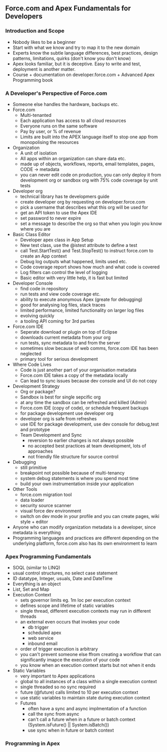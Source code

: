 ## Force.com and Apex Fundamentals for Developers

### Introduction and Scope
* Nobody likes to be a beginner
* Start with what we know and try to map it to the new domain
* Experts know the subtle language differences, best practices, design patterns, limitations, quirks (don't know you don't know)
* Apex looks familiar, but it is deceptive. Easy to write and test, deployment is another matter.
* Course + documentation on developer.force.com + Advanced Apex Programming book

### A Developer's Perspective of Force.com
* Someone else handles the hardware, backups etc.
* Force.com
  * Multi-tenanted
  * Each application has access to all cloud resources
  * Everyone runs on the same software
  * Pay by user, or % of revenue
  * Limits are built into the APEX language itself to stop one app from monopolising the resources
* Organization
  * A unit of isolation
  * All apps within an organization can share data etc.
  * made up of objects, workflows, reports, email templates, pages, CODE -> metadata
  * you can never edit code on production, you can only deploy it from development org or sandbox org with 75% code coverage by unit tests
* Developer org
  * technical library has te developmers guide
  * create developer org by requesting on developer.force.com
  * pick a username that describes what this org will be used for
  * get an API token to use the Apex IDE
  * set password to never expire
  * set a message to describe the org so that when you login you know where you are
* Basic Class Editor
  * Developer apex class in App Setup
  * New test class, use the @istest attribute to define a test
  * call Test.StartTest() and Test.StopTest() to instruct force.com to create an App context
  * Debug log outputs what happened, limits used etc.
  * Code coverage report shows how much and what code is covered
  * Log filters can control the level of logging
  * Basic editor with very little help, it is fast but limited
* Developer Console
  * find code in repository
  * run tests and view code coverage etc.
  * ability to execute anonymous Apex (greate for debugging)
  * good for analysing log files, stack traces
  * limited performance, limited functionality on larger log files
  * evolving quickly
  * a tooling API coming for 3rd parties
* Force.com IDE
  * Seperate download or plugin on top of Eclipse
  * downloads current metadata from your org
  * run tests, sync metadata to and from the server
  * sometimes slow because of web comms, force.com IDE has been neglected
  * primary tool for serious development
* Where Code Lives
  * Code is just another part of your organisation metadata
  * Force.com IDE takes a copy of the metadata locally
  * Can lead to sync issues because dev console and UI do not copy
* Development Strategy 
  * Org or package?
  * Sandbox is best for single sepcific org
  * at any time the sandbox can be refreshed and killed (Admin)
  * Force.com IDE (copy of code), or schedule frequent backups
  * for package development use developer org
  * developer org is safe from refreshes
  * use IDE for package development, use dev console for debug,test and prototype
  * Team Development and Sync
    * reversion to earlier changes is not always possible
    * no accepted best practices at team development, lots of approaches
    * not friendly file structure for source control
 * Debugging
   * still primitive
   * breakpoint not possible because of multi-tenancy
   * system debug statements is where you spend most time
   * build your own instrumentation inside your application
 * Other Tools
   * force.com migration tool
   * data loader
   * security source scanner
   * visual force dev environment
   * switch on dev mode in your profile and you can create pages, wiki style + editor
 * Anyone who can modify organization metadata is a developer, since metadata is everything
 * Programming languages and practices are different depending on the underlying platform, force.com also has its own environment to learn

### Apex Programming Fundamentals
* SOQL (similar to LINQ)
* usual control structures, no select case statement
* ID datatype, Integer, usuals, Date and DateTime
* Everything is an object
* List, Set and Map
* Execution Context
  * sets governor limits eg. 1m loc per execution context
  * defines scope and lifetime of static variables
  * single thread, different execution contexts may run in different threads
  * an external even occurs that invokes your code
    * db trigger
    * scheduled apex
    * web service
    * inbound email
  * order of trigger execution is arbitrary
  * you can't prevent someone else ffrom creating a workflow that can significantly imapce the execution of your code
  * you know when an execution context starts but not when it ends
* Static Variables
  * very important to Apex applications
  * global to all instances of a class within a single execution context
  * single threaded so no sync required
  * future (@future) calls limited to 10 per execution context
  * use static variables to maintain state during execution context
  * Futures
    * often have a sync and async implmentation of a function
    * call the sync from async
    * can't call a future when in a future or batch context (System.isFuture() || System.isBatch())
    * use sync when in future or batch context
        

### Programming in Apex
